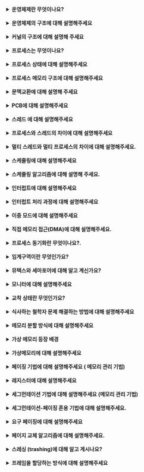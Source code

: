 <br>

<details>
    <summary><b>운영체제란 무엇이나요?</b></summary>
    <br>
운영체제는 사용자가 컴퓨터를  편리하게 사용할 수 있도록 인터페이스를 제공해주는 소프트웨어 입니다.<br> 운영체제는 사용자에게  (1) 프로그램을 실행할 수 있는 환경을 제공함으로써 편의성과 기능의 확장을 제공하고, (2) 한정된 시스템 자원을 배분하고 보호하여 활용할 수 있는 효율성과, 마지막으로 (3) 입출력 장치 등의 하드웨어 운영의 안전성과 호환성을 제공합니다.
</details>

<br>

<details>
    <summary><b>운영체제의 구조에 대해 설명해주세요</b></summary>
    <br>
운영체제는 크게 인터페이스와 커널로의 구조로 되어 있습니다. <br> 사용자는 인터페이스를 통해 커널에 사용자의 명령을 전달하고 이에 대한 실행 결과를 받게 됩니다.  커널은 프로세스, 메모리,  저장장치 에 대한 관리 와 같이 운영체제 핵심 기능을 모아 놓은 것으로,  사용자의 요청에 대해 시스템을 통제 합니다. <br>
커널은 시스템 자원을 보호하기 위하여 시스템 호출이라는 인터페이스를 사용하여 응용 프로그램과 통신합니다.  또한 커널은 드라이버를 통해서 하드웨어를 제어합니다. <br>
  <br>
 +) 운영체제는 커널과 인터페이스를 분리하여 같은 커널을 사용하더라도 다른 인터페이스를 가질 수 있습니다. <br>
 +) 커널이 모든 하드웨어에 맞는 인터페이스를 모두 개발하기 어렵기 때문에, 입출력의 기본적인 부분만 제작하고 하드웨어 특성을 반영한 소프트웨어를 하드웨어 제작자에게 받아 커널이 실행될 때 함께 실행한다. <br>
 +) 커널의 역할 :  프로세스에 CPU를 배분하는 등의 관리,  프로세스에 작업 공간을 배치하고 실제 메모리보다 큰 가상공간을 제공하는 메모리 관리,  입출력 관리, 프로세스 간 통신 관리 등이 있다.
</details>

<br>

<details>
    <summary><b>커널의 구조에 대해 설명해 주세요</b></summary>
    <br>
초창기 운영체제는 커널의 핵심 기능 모듈들이 구분 없이 하나로 구성되어 있는 단일형 구조 커널을 사용 하였지만, 모듈간 의존성이 높고 다양한 환경에 적용하기 어렵다는 단점이 있었습니다.<br>
 계층형 구조 커널은 비슷한 기능을 가진 모듈을 묶어서 하나의 계층으로 만들어서 계층 간의 통신을 통해 운영체제를 구현하는 방식으로 의존성 문제를 해결 하였지만, 계층이 많아짐에 따라 커널의 복잡성이 증가한다는 것과 계층형 구조 자체의 단점이 있습니다. <br>
마이크로 구조 커널은 프로세스 관리, 메모리 관리, 프로세스 간 통신 관리 등 가장 기본적인 기능만 제공하고 나머지 부분은 사용자 영역에 구현되어 있으므로 계층형 구조 문제를 해결하였습니다.<br>
 <br>
 +) 마이크로 구조 커널 특징 : 커널이 가벼워 지고 각 모듈은 독립적으로 작동하기 때문에 하나의 모듈이 실패하더라도 전체 운영체제가 멈추지 않는다. 하지만 모듈간 통신이 빈번하게 일어난다.
</details>

<br>
<details>
    <summary><b>프로세스는 무엇이나요?</b></summary>
    <br>
프로세스는 디스크에 있는 프로그램이 실행되서 운영체제에 의해 독립된 메모리 영역을 할당받고 CPU 의 할당을 받을 수 있는 상태를 의미합니다.  최소 하나의 스레드를 포함하며 PCB(프로세스 제어 블록)를 가지고 있고, 각 프로세스는 독립된 메모리 영역을 가집니다.<br>
 <br>
 +) 폰노이만 구조 :  오늘날의 컴퓨터는 대부분 폰 노이만 구조를 따른다. 폰 노이만 구조란 메모리를 사용하여 하드웨어는 그대로 두고 프로그램을 바꿔 메모리에 올리는 방식이다.
</details>

<br>
<details>
    <summary><b>프로세스 상태에 대해 설명해주세요</b></summary>
    <br>
프로세스가 생성되는 생성 상태로부터 시작됩니다.  CPU 스케줄러에 의해 CPU가 할당되어 실행 중을 뜻하는 실행상태 , CPU에 할당되기를 준비 큐에서 기다리는 준비 상태가 있습니다. 프로세스가 입출력이나 이벤트를 기다리는 대기 상태와, 프로세스가 작업을 완료하여 메모리에서 삭제되고 PCB가 폐기된 terminated 상태가 있습니다. 그 외에  프로세스가 스왑 영역에 보관되는 메모리에서 일시적으로 쫓겨난 보류 상태가 있습니다.
 <br>
 +) 대기 상태인 프로세스가 입출력이 완료되면 인터럽트가 발생하고 준비 상태로 변경됩니다.
 <br>
 +) 프로세스 큐 :  Job Queue(메인 메모리 할당), Ready Queue(CPU점유), Device Queue (입출력 장치)
 <br>
 +) 보류 상태는 다시 대기 상태에서 옮겨진 보류 대기 상태 , 준비 상태에서 옮겨진 보류 준비 상태
로 구분된다.  보류 대기 상태에서 입출력이 완료되면 보류 준비 상태로 옮겨진다. (인터럽트)
</details>

<br>
<details>
    <summary><b>프로세스 메모리 구조에 대해 설명해주세요</b></summary>
    <br>
프로세스가 운영체제에 의해 할당받은 메모리 구조로는 Code, Data, Stack, Heap 영역이 있습니다.<br>
코드 영영에는 실행할 프로그램의 코드 가 저장됩니다, CPU 는 이 영역에서 명령어를 하나씩 가져와 처리합니다.<br>
데이터 영역에는 전역변수와 정적변수가 저장됩니다.  이 변수들은 프로그램이 시작될 때 할당되어 프로그램 종료 시 소멸됩니다.<br>
Stack 영역에는 컴파일 시에 할당되는 지역변수, 매개변수, 리턴 값 같이 임시적으로 사용되는 데이터를 저장합니다.<br>
Heap 영역은 동적 데이터 영역으로 생성된 객체가 저장됩니다. 런타임시에 결정 되며 GC에 의해 관리되는 영역입니다.
 
</details>

<br>
<details>
    <summary><b>문맥교환에 대해 설명해 주세요</b></summary>
    <br>
CPU를 차지하던 프로세스가 나가고 새로운 프로세스를 받아들이는 작업을 말합니다. 이때 두 프로세스 제어 블록의 내용이 변경되고 이를 통해 작업을 시작합니다. 문맥 교환이 일어나는 대표적은 경우는 타임 아웃, 인터럽트, 시스템 콜이 있습니다.  문맥교환하는데 필요한 시간, 메모리 등을 오버헤드라 합니다.
</details>

<br>
<details>
    <summary><b>PCB에 대해 설명해주세요</b></summary>
    <br>
운영체제가 프로세스를 제어하기 위해 프로세스의 상태 정보를 메인 메모리에 저장하는 자료구조입니다. 프로세스의 생명주기와 함께 하며, 대표적인 역할로 CPU가 처리하던 작업 정보를 담고 있어 CPU를 재 점유 할 때 사용됩니다.
</details>

<br>
<details>
    <summary><b>스레드 에 대해 설명해주세요</b></summary>
    <br>
프로세스 내부에서프로세스가 할당받은 자원을 이용하는 하나의 실행단위를 의미합니다. 프로세스 내에서 스레드 ID, 레지스터 집합, 스택영역을 독립적으로 할당 받고 Code,Data,Heap 영역을 공유합니다.<br> 하나의 프로세스가 수행해야 하는 작업을 스레드가 나누어 수행함으로써 프로세스의 처리 속도를 높이는 역할을 합니다. 또한 각 스레드가 메모리 공간을 공유하기 때문에 스레드간 통신 비용이 적어 문맥교환에 용이합니다.
</details>

<br>
<details>
    <summary><b>프로세스와 스레드의 차이에 대해 설명해주세요</b></summary>
    <br>
프로세스는 운영체제에 의해 자원을 할당받아 실행 중인 프로그램을 뜻하며, 스레드는 프로세스의 실행 단위로 프로세스 메모리 영역 중 코드, 데이터, 힙 영역을 공유하여 자원을 효율적으로 관리할 수 있습니다.

스레드는 일부 메모리 영역을 공유하기 때문에 프로세스에 비해 서로 통신하기 용이하지만, 한 스레드의 결함이 전체 스레드에 영향을 미칠 수 있고 동기화 문제가 있을 수 잇습니다.
 
 +)  프로세스는 데이터를 주고 받을 때 프로세스간 통신(IPC: Inter Process Communication)을 이용한다.
</details>

<br>
<details>
    <summary><b>멀티 스레드와 멀티 프로세스의 차이에 대해 설명해주세요.</b></summary>
    <br>
멀티 프로세스는 하나의 프로그램을 여러개의 프로세스로 구성하는 것으로, 프로세스는 독립된 메모리 영역을 가지고 서로 침범할 수 없습니다.  멀티 스레드는 하나의 프로세스가 여러개의 스레드로 구성하는 것을 뜻하며 프로세스 내부에서 메모리를 공유합니다.

두 방식 다 동시에 여러 작업을 처리할 수 있지만, 자원 공유 유무에 의한 차이가 있습니다. 

멀티 스레드는 멀티 프로세스보다 작은 메모리 공간을 차지하고 문맥 교환이 빠른 장점이 있지만, 동기화 문제와 하나의 스레드 장애로 전체 스레드가 종료될 위험을 갖고 있습니다. <br>
멀티 프로세스는 하나의 프로세스가  다른 프로세스에 영향을 주지 않아 안정성이 높지만, 멀티 스레드보다 많은 메모리 공간과 CPU 시간을 차지하고 문맥교환 비용이 크다는 단점이 있습니다.

+) 멀티 스레드의 장점으로는 높은 CPU활용으로 인한 응답성 향상과 효율적인 자원 공유, CPU 멀티 코어 활용 이 있습니다.
</details>

<br>
<details>
    <summary><b>스케줄링에 대해 설명해주세요</b></summary>
    <br>
CPU 이용률을 최대화 하기 위해  큐 에 있는 어떤 작업에게 CPU를 할당할 것인지를 결정하는 방법입니다. 

<br>

** 스케줄링 적용 시점에 따라 비선점 스케줄링, 선점 스케줄링으로 구분할 수 있습니다.  **

대표적인 

 <br>

비선점 스케줄링은 어떤 프로세스가 CPU를 할당 받으면 그 프로세스가 종료되거나 입출력 요구가 발생하여 자발적으로 중지될 때까지 계속 실행되도록 보장합니다. 종류로는 FIFO,  HRN

등이 있고 일괄 처리 시스템에 적합합니다.

<br>

선점 스케줄링은 하나의 프로세스가 CPU를 차지하고 있을 때, 우선순위가 높은 다른 프로세스가 현재 프로세스를 중단시키고 CPU를 점유하는 스케줄링 방식입니다. 종류로는 SRT, Round Robin 등이 있고 시분할 시스템이 적합합니다.

<br>

**스케줄링 유형은 장기, 단기, 중기 3가지로 나눌수 있습니다.**<br>

(1) 장기 스케줄러는 디스크 pool에 있는 프로세스 중 메모리를 할당하여  준비 큐로 보낼지 시스탬 내 전체 프로세스 수를 결정하는 역할을 합니다.<br>

(2) 단기 스케줄러는 준비 큐에 존재하는 프로세스 중 CPU를 할당할 프로세스와 대기 상태로 보낼 프로세스를 결정하는 역할을 합니다.

(3) 중기 스케줄러는 메모리에 올라간 프로세스 수를 조절하기 위해 준비, 대기 상태의 프로세스를 디스크로 보류( swap out) 하거나, 메모리에 여유가 생기면 다시 메모리를 할당(swap-in)하는 역할을 합니다.

+)  CPU 집중 프로세스와 입출력 집중 프로세스 중 입출력 집중 프로세스를 먼저 실행 시키는 것이 더 효율적이다. 입출력 집중 프로세스는 대기 상태로 옮겨져 CPU가 다른 프로세스의 작업을 수행할 수 있기 때문이다.

+) 보통 커널 프로세스는 일반 프로세스 보다 우선순위가 높다.

+) 비선점 스케줄링은  응답시간 예측이 용이하고 문맥교환 오버헤드가 비교적 적지만, 장기간 CPU 독점으로 인해 처리율이 떨어질 수 있다. 선점 스케줄링은 우선순위가 높은 프로세스를 빠르게 처리할 수 있지만, 문맥교환에 따른 오버헤드가 발생한다.

+) CPU가 할당되어 실행 중인 주기를 **CPU 버스트(CPU Burst)** , 입/출력이 이루어지는 주기를 I/O 버스트(I/O Burst)라 부른다.

+) 너무 많은 프로세스가 적재되면 하드디스크 입출력의 과다와 CPU경쟁이 심해져 시스템이 거의 멈추는 것을 Trashing 현상이라 한다. → 중기 스케줄러
</details>

<br>
<details>
    <summary><b>스케줄링 알고리즘에 대해 설명해 주세요.</b></summary>
    <br>
비선점형 알고리즘에는 대표적으로 FCFS, SJF, HRN 이 있습니다. <br>

(1) FCFS (First Come First Served) Scheduling 은 큐에 도착한 순서대로 CPU를 할당하는 알고리즘입니다.  처리 시간이 긴 프로세스가 CPU를 차지하면 시스템의 효율성을 저하 시키는 콘보이 효과가 발생할 수 있어서 주로 다른 알고리즘과 결합하여 사용됩니다. <br>

(2) SJF ****(Shortest Job First)은**** 큐에서 작업 시간이 가장 짧은 프로세스부터 CPU를 할당합니다. 콘보이 문제를 해결하였지만 CPU burst time이 길면 순서가 계속 밀리는 기아문제가 발생할 수 있습니다. <br>

+) SJF를 선점 방식으로 사용한 것을 SRTF (Shortest Remaining Time First) 라고 합니다. <br>

+) 고아 문제는 aging 기법을 통해 해결할 수 있다.  하지만 에이징 값의 기준을 얼마나 정할지 자체가 문제가 된다는 한계가 있다.<br>

+) SJF 는 프로세스의 작업 시간을 정확히 예측하기 어렵다는 문제가 있다. <br>

(3) HRN (Hightest Response-ratio Next) Scheduling 은 프로세스의 대기시간과, CPU 사용 시간을 같이 고려하여 스케줄링 우선순위를 정하는 방식입니다. 에이징 기법이 포함되어 있어 고아 현상을 완화 할 수 있습니다. 하지만 큐에 있는 각 프로세스의 cpu time을 지속적으로 예측해야 하는 오버헤드가 증가합니다.

선점형 알고리즘에는 대표적으로 RR, SRT, 다단계 큐가 있습니다. <br>

(1) 라운드 로빈 스케줄링은 우선 FCFS방식으로 프로세스가 CPU를 할당받고 ****할당받은 시간(타임 슬라이스)동안 작업을 하다가 작업을 완료하지 못하면 준비 큐의 맨 뒤로 가서 자기 차례를 기다리는 방식입니다. 타임슬라이스의 크기가 시스템 성능 전체에 영향을 미칠 수 있습니다. <br>

+) 타임 슬라이스가 너무 크면 fcfs 와 같아지고 너무 작아지면 문맥교환 비용이 커진다. <br>

(2) Sortest Remaining Time(SRT) 스케줄링은 SJF와 라운드 로빈 스케줄링을 혼합한 방식입니다.<br>

(3) MLQ(Multi Level Queue)는 우선순위나 프로세스의 성격에 따라 준비 큐를 여러개 사용하는 스케줄링입니다.  각 큐는 특성에 맞게 다른 스케줄링 알고리즘을 사용할 수 있고 상단 큐에 있는 모든 프로세스의 작업이 끝나야 다음 큐에 위치한 프로세스의 작업을 수행합니다. <br>

하지만 기아 현상이 발생할 수 있기 때문에,  <br>

멀티 피드백 큐는 프로세스의 우선순위가 변할 수 있고 그에 따라 큐의 이동이 가능합니다.  우선 순위가 높은 큐에는 작은 **Time Quantum**을, 낮은 큐에는 큰 Time Quantum을 할당합니다. ( 우선순위가 낮더라도 작업량을 보장)
</details>

<br>
<details>
    <summary><b>인터럽트에 대해 설명해주세요</b></summary>
    <br>
프로그램을 실행 중에 어떠한 이벤트가 발생할 경우 현재 실행중인 작업을 중단하고 발생된 상황을 우선적으로 처리하도록 요구하는 방식입니다. 프로세스가 실행 중인 **명령어로 인해 발생하는 인터럽트를 동기적 인터럽트**라 하고, 실행 중인 명령어와 무관하게 발생하는 인터럽트를 **비동기적 인터럽트**라 합니다.

+) 동기적 인터럽트로는 오버플로우,  잘못된 살술 연산, 부당한 기억 장소 참조 등이 있고, 비동기적 인터럽트로는 전원 이상, 입출력, 기계 착오 등이 있다. <br>

+) 인터럽트 전에는 풀링 방식으로 CPU가 일정한 시간 간격을 두고 각 자원들의 상태를 주기적으로 확인했어야 했다.

+) 비동기적 인터럽트가 동기적 인터럽트보다 우선순위가 높다. <br>
</details>

<br>
<details>
    <summary><b>인터럽트 처리 과정에 대해 설명해주세요</b></summary>
    <br>
(1) 인터럽트 요청이 발생하면 (2) 현재 실행중이던 프로그램은 일시 중단됩니다. (3) PCB, PC(Program Counter) 를 사용하여 프로그램 상태를 보존하고, (4) 인터럽트를 요청한 장치를 식별하여 Interrupt Vector 테이블을 통해 호출할 ISR(Interrupt Service Routine) 주소값을 얻습니다. (5) ISR 을 실행 시켜서 인터럽트 처리 작업을 수행합니다. (6) PC를 이용하여 이전 실행 위치로 돌아 간후, PCB 값을 이용하여 일시 중지되었던 프로그램을 재개합니다.
</details>

<br>
<details>
    <summary><b>이중 모드에 대해 설명해주세요</b></summary>
    <br>
시스템 내주 자원을 보호하기 위해 사용자 모드와 커널 모드로 나누어 작업을 수행하는 것을 말합니다.  사용자 모드에서는 인터페이스를 통해 작업 요청 및 결과를 받게 되고, 커널 모드에서는 운영체제 핵심 기능이 동작됩니다. 사용자가 커널 모드로 진입 하는 경우는 시스템 호출을 사용하는 경우, 인터럽트를 발생 시킨 경우 2가지가 있습니다.

+) 컴퓨터 부팅 시 커널 모드로 동작하다가 부팅 완료시 사용자 모드로 진입한다.
</details>

<br>
<details>
    <summary><b>직접 메모리 접근(DMA)에 대해 설명해주세요.</b></summary>
    <br>
특정 하드웨어 하위 시스템이 CPU와 독립적으로 메모리에 접근할 수 있는 권한을 의미하며, 시스템의 효율을 높여줍니다.

+) CPU와 DMA가 동시에 메모리에 접근하는 경우에는 어떻게 될까? 이 때는 비교적 작업속도가 느린 DMA가 메모리 사용권한을 가지게 되는데, 이를 CPU입장에서 사이클 훔치기 라고 한다.
</details>

<br>

<details>
    <summary><b>프로세스 동기화란 무엇이나요?.</b></summary>
    <br>
프로세스 동기화는 여러 프로세스가 동시에 하나의 공유된 자원에 접근하려고 할 때 이 프로세스들을 제어하여 데이터의 일관성을 유지 시키는 것을 의미합니다.
</details>

<br>

<details>
    <summary><b>임계구역이란 무엇인가요?</b></summary>
    <br>
공유 자원 접근 순서에 따라 실행 결과가 달라지거나 교착 상태가 발생할 수 있는 프로그램의 영역을 임계구역 이라고 합니다. <br>
</details>

<br>

<details>
    <summary><b>뮤텍스와 세마포어에 대해 알고 계신가요?</b></summary>
    <br>
뮤택스와 세마포어 둘 다 여러 스레드를 실행하는 환경에서 자원에 대한 접근에 제한을 강제하기 위한 동기화 매커니즘 입니다. 두 방법은 동기화 대상의 수에 대한 차이점이 있습니다.

뮤택스 1개의 스레드 만이 공유 자원에 접근할 수 있으며 boolean 타입의 Lock 변수를 사용합니다. 세마포어는 공유 자원에 세마포어 변수 만큼 프로세스가 임계구역에 접근할 수 있으며 프로세스가 세마포어 값을 변경할 수 있습니다.

대기 방식으로는 Busy-Waiting 방식의 스핀락과 대기 큐를 사용하는 방법이 있습니다.

+) 스핀 락은 loop를 돌면서 lock 반환될 때까지 대기합니다. <br>

+) 세마포어의 상태가 0,1 뿐인 이진 세마포어라면 뮤텍스와 동일합니다.<br>

+) 스핀락이라도 문맥교환 시간 짧거나, 멀티코어 환경에서는 더 성능이 좋을 수도 있다.
</details>

<br>

<details>
    <summary><b>모니터에 대해 설명해주세요 </b></summary>
    <br>
프로세스  또는 스레드 를 동기화하는 방법으로 하나의 프로세스만 모니터에서 활동하도록 보장해줍니다. 자바에서 **monitor는** Synchronized 키워드를 사용해 상호배제를 지킬 수 있습니다.  **notify, wait 함수를 사용해 스레드 접근 순서를 제어할 수 있습니다.**  **`모니터`는 공유자원에 접근할 수 있는 권한 획득과 해제를 프로 시저를 통해 편리하게 처리할 수 있습니다.**

+) 세마포어는 오래된 동기화 도구로 자바 같은 고수준인 언어에서는 모니터가 동기화 도구로 사용된다.

+) 모니터는 배타 동기와 조건 동기 2가지의 큐를 가진다. 배타동기는 하나의 **`스레드`만 공유자원에 접근할 수 있도록 다른 스레드들을 대기 시킨다. 조건 동기는 진입 `스레드`가 `블록` (wait)되면서 새 스레드가 진입가능하게 하는 공간이다.  새로운 스레드는 notify() 함수를 통해 블록된 함수를 다시 깨울 수 있다.**
</details>

<br>

<details>
    <summary><b>교착 상태란 무엇인가요?</b></summary>
    <br>
병렬 처리 환경에서 다수의 프로세스 또는 스레드가  특정자원의 할당을 무한정 기다리면서 작업을 진행하지 못하고 있는 상태입니다. <br>

교착 상태 발생 조건으로는 상호 배제, 점유 대기, 비선점, 순환대기가 있습니다. <brt>

교착 상태 해결 방법으로는 예방, 회피, 검출, 회복 4가지가 있습니다. **교착상태에 대해서 예방은 현실적으로 힘들고 회피는 자원의 낭비가 크기 때문에, 현실적으로 교착 상태를 검출하고 회복하는 것이 가장 적합합니다.**

+) **교착상태가 없는 해결안이 반드시 기아의 가능성도 제거하는 것은 아니다.**

+)  **4가지 모두 성립** 해야 교착 상태가 발생하며 하나라도 성립되지 않으면 교착 상태가 해결 가능하다.<br>

1. 상호 배제(Mutual exclusion) 한 프로세스가 사용하는 자원은 다른 프로세스가 사용할 수 없는 배타적 자원이다. 상호배제 알고리즘으로는 데커, 피터슨 이 있습니다. <br>
2. 점유 대기(Hold and wait) 다른 프로세스가 필요로 하는 자원을 점유하고 있으면서, 또 다른 자원을 기다리는 상태가 되어야 한다.<br>
3. 비선점(No preemption) 한 프로세스가 사용 중인 자원은 중간에 다른 프로세스가 빼앗을 수 없는 비선점 자원이어야 한다.<br>
4. 순환 대기(Circular wait) 점유와 대기를 하는 프로세스 간의 관계가 순환 형태를 이루어야 한다.<br>

+) <br>

(1) 예방은 데드락 성립의 4가지 조건중 하나를 제거함으로써 데드락을 예방합니다. (효율성이 좋지 않아 사용되지 않는다.) 

(2) 회피는 프로세스가 일정기간 내에 성공적으로 종료될 수 있는 **안전한 상태** 에서만 운영체제가 자원 요청을 허용하는 방법 ( 오버헤드가 크며, 대표적으로 은행원 알고리즘이 있지만 조건이 까다롭다.)

(3) 검출은  운영체제가 프로세스의 작업을 관찰하면서 교착 상태 발생 여부를 탐지하는 것이다.  대표적으로 타임아웃을 이용하여 일정 시간 동안 작업이 진행되지 않은 프로세스를 교착 상태가 발생한 것으로 간주하는 방법과, **자원 할당 그래프를 검사하여 사이클이 존재 하면 교착 상태라고 판단하는 방법이 있다.**

(4) 회복은 deadlock을 검출한 뒤 해결하는 과정이다. 대표적으로 데드락에 빠진 프로세스 중 하나 또는 전체를 종료하거나, 교착 상태의 프로세스가 점유하고 있는 자원을 선점하여 다른 프로세스한테 할당하는 방법이 있다.

+) 타임아웃을 이용하는 방법을 **가벼운 교착 상태 검출(잘못 판단 가능성)** 이라 부르고, 자원 할당 그래프를 이용하는 방법을 **무거운 교착 상태 검출 (비용이 크다)** 이라 부른다.

+) 다중 자원에서 교착 상태 검출은 프로세스 대기 그래프를 이용하여 끝날 가능성이 있는 엣지를 제거해 나가며 하나 이상의 엣지가 남아있다면 교착상태라 판단한다.
</details>

<br>

<details>
    <summary><b>식사하는 철학자 문제 해결하는 방법에 대해 설명해주세요</b></summary>
    <br>

(1) 교착상태를  예방하자면 교착상태 성립 조건 4가지 중 하나 이상을 제거 함으로써 해결할 수 있습니다. <br>

상호 배제 : 철학자들의 포크를 서로 공유할 수 있도록 합니다 , 비선점 : 철학자들이 다른 철학자의 포크를 빼앗을 수 있도록 합니다 ,  점유 대기 : 두 포크르 모두 잡지 못한 철학자는 포크를 놓도록 합니다,  원형 대기 : 한 철학자는 왼쪽이 아닌 오른쪽 포크를 먼저 잡도록 합니다.  이 중 원형대기와 점유 대기를 해결해 주면 문제가 해결 됩니다. 

(2) 검출 방법을 사용한다면 타임 아웃을 설정하여 철학자가 포크를 잡고 일정 시간 내에 다른 쪽 포크를 획득하는데 실패한다면, 포크를 반납하게 합니다.

(3) 최대 4명의 철학자만이 테이블에 동시에 앉을 수 있도록 한다.
</details>

<br>

<details>
    <summary><b>메모리 분할 방식에 대해 설명해주세요</b></summary>
    <br>
메모리 분할 방식에는 메모리를 어떤 크기로 나눌 것인가를 기준으로 가변 분할 방식고가 고정 분할 방식이 있습니다. 가변 분할 방식은 프로세스의 크기에 맞게 메모리가 분할되며 한 프로세스가 연속된 공간에 배치됩니다. 외부 단편화가 발생할 수 있기 때문에 메모리 관리가 복잡합니다. 고정 분할 방식은 메모리 공간을 고정된 크기로 분할하고 한 프로세스가 분산되어 배치되는 방식입니다. 내부 단편화가 발생할 수 있기 때문에 배치 크기를 적절히 정해야 합니다. 가변 분할 방식이 좀 더 효율적입니다.

+) 내부 단편화란 메모리를 할당할 때 프로세스가 필요한 양보다 더 큰 메모리가 할당되어서 메모리가 낭비되는 현상, 외부 단편화란 메모리가 할당 및 해제 작업의 반복으로 작은 메모리가 중간중간 존재하지만 연속된 공간이 아니기 때문에 낭비되는 현상을 말한다.
</details>

<br>
    
<details>
    <summary><b>가상 메모리 등장 배경</b></summary>
    <br>
초창기 컴퓨터에서는 사용 가능한 RAM의 용량이, 가장 큰 실행 애플리케이션의 주소 공간보다 커야 했습니다. 이러한 메모리 부족 문제를 해결하기 위해 애플리케이션을 실행하는 데 얼마나 많은 메모리가 필요한지에 집중하지 않고, 대신 애플리케이션을 실행하는 데 최소한 얼마만큼의 메모리가 필요한가에 집중하여 문제를 해결하고자 하였습니다.
</details>

<br>
    
<details>
    <summary><b>가상메모리에 대해 설명해주세요</b></summary>
    <br>
다중 프로그래밍을 실현하기 위해서는 많은 프로세스들을 동시에 메모리 (RAM)에 올려두어야 합니다.  가상메모리는 프로세스를 실행하는데 필요한 부분만 메인 메모리에 저장하고 나머지는 스왑 영역 (디스크)에 저장하는 기법이며, 프로그램이 물리 메모리보다 커도 된다는 장점이 있습니다.

<br>

****가상 주소 공간에서 프로세스는 자신이 메모리의 어느 위치에 있는지 상관 없이 virtual address상에 0번지 부터 시작하는 연속된 메모리 공간을 가집니다. 매핑 테이블을 사용하여 가상 주소를 실제 메모리 주소로 매핑할 수 있습니다.****

+) 이론상으로 가상 메모리 크기는 무한대이지만 실제적으로는 사용 할 수 있는 메모리의 전체 크기는 물리 메모리(RAM) 크기 + 스왑 영역(디스크)의 크기 이다.

+) page fault : 물리 메모리에 CPU가 요청한 페이지가 없다면, 스왑 영역(보조기억장치에 위치한 가상 메모리 영역)에서 페이지를 찾아 물리 메모리에 로드한다.
</details>

<br>
    
<details>
    <summary><b>페이징 기법에 대해 설명해주세요 ( 메모리 관리 기법)</b></summary>
    <br>
고정 분할 방식 을 활용하여 물리 주소 공간을 같은 크기의 block으로 나누어 사용하는 메모리 관리 기법입니다. 물리 메모리의 조각을 프레임이라 하고, 가상 메모리 조각을 페이지라고 하고 매핑 정보는 페이지 테이블에 저장되어 있습니다. <br>

페이지 테이블은 디스크에 저장되어 있지만 일부를 캐싱하여 TLB에 보관하여 히트 된다면 빠르게 주소 변환 할 수 있습니다.

+) 모든 프로세스는 각 하나씩 페이지 테이블을 가지고 있다. <br>

+)  페이지 테이블은 용량이 크기 때문에 전부를 레지스터에 보관할 수 없다. → TLB  <br>

+) 페이지 한개의 크기를 늘리면 가상 주소의 행의 개수가 줄어들고 페이지 테이블의 크기가 줄어 들게 된다. 하지만 무작정 페이지 크기를 늘리면, 내부 단편화가 발생할 수 있다. 최근에는 물리 메모리도 커지고, 응용프로그램도 커지고 있기 때문에 페이지 크기를 늘리는 추세이다.
</details>


<br>
    
<details>
    <summary><b>레지스터에 대해 설명해주세요</b></summary>
    <br>
프로세서(CPU)  내에서 자료를 보관하는 아주 빠른 기억 장소입니다. 메모리 계층 의 최상위에 위치하여 가장 빠른 속도로 접근 가능합니다.
</details>

<br>
    
<details>
    <summary><b>세그먼테이션 기법에 대해 설명해주세요 (메모리 관리 기법)</b></summary>
    <br>
가변 분할 방식을 사용하는 가상 메모리 관리 기법으로 프로세스를 논리적 단위 즉 세그먼트로 나누어 메모리에 배치하는 것입니다.  세그먼테이션 테이블에는 세그먼트의 크기를 나타내는 limit과 물리 메모리상 시작 주소를 나타내는 address를 가지고 있습니다.

세그먼테이션 기법은 내부 단편화가 없고, 논리적으로 분할 하기 때문에 공유, 보호가 쉽지만 외부 단편화가 다시 발생할 수 있습니다.  페이지 기법은 메모리 관리가 수우러하지만 페이징 테이블의 크기가 크고 내부 단편화가 발생할 수 있습니다. 그래서 세그먼테이션-페이징 혼용 기법이 있습니다.

+) 프로세스는 세그멘테이션의 집합으로, 예를들어 프로세스를 code, data, stack으로 나누는 것도 세그멘테이션이다. 각각 내부에서 더 작은 세그먼트로 나눌 수 있다.
</details>

<br>
    
<details>
    <summary><b>세그먼테이션-페이징 혼용 기법에 대해 설명해주세요.</b></summary>
    <br>
페이지로 분할된 가상 주소 공간에서 서로 관련있는 영역을 하나의 세그먼트 영역으로 묶어 세그먼테이션 테이블로 관리합니다.  세그먼트를 구성하는 페이지를 해당 페이지 테이블로 관리하고 세그먼테이션 테이블은 자신과 관련된 페이지 테이블의 시작주소를 나타냅니다, <br>
</details>

<br>
    
<details>
    <summary><b>요구 페이징에 대해 설명해주세요</b></summary>
    <br>
사용자가 요구 할 때 해당 페이지를 메모리로 가져 오는 것을 요구 페이징이라 합니다. 가상 메모리 시스템에서 프로그램 실행 시에 당장 사용될 페이지만을 적재함으로써 메모리를 더 효율적으로 사용할 수 있습니다. <br>

요청한 페이지에 대해 page fault라면 스왑 영역에서 페이지를 가져오고 빈 프레임에 배치해야 합니다. 빈 프레임이 없는 경우 다른 페이지를 스왑 영역으로 내보내야 하는데 이는 페이지 교체 알고리즘에 의해 결정됩니다.

+) 페이지 테이블에 저장되어 있는 데이터들을 페이지 테이블 엔트리라고 한다. 페이지 번호 / 프레임 번호 / 플래그 비트 로 구성된다. 플래그 비트에는 접근비트 (사용한적 있는지), 변경 비트, 유효 비트(스왑,메모리 어디에 있는지), 접근 권한 비트가 있다.

+) 페이지 교체 알고리즘은 지역성을 바탕으로 대상 페이지를 선정하여 자주 사용할 페이지를 내보내는 것을 피해야 한다. 공간의 지역성 (현재 위치에서 가까울수록 접근 확룔이 높다.), 시간의 지역성(최근에 접근한 데이터), 순차적 지역성(작업이 순차적으로 진행될 가능성)이 있다. <br>

지역적으로 가까이 있는 데이터를 캐시에 가져 옴으로써 Hit rate를 높일 수 있다.
</details>

<br>
    
<details>
    <summary><b>페이지 교체 알고리즘에 대해 설명해주세요.</b></summary>
    <br>
page fault 가 발생하였을 때, 어떠한 프레임에 있는 페이지를 디스크의 스왑 영역으로 보낼 것인지를 결정하는 알고리즘입니다. 앞으로의 페이지 부재율을 최소화 하여 오버해드를 줄이는 것이 목표입니다.

(1) fifo알고리즘은 물리적 메모리에 가장 먼저 올라온 페이지를 우선적으로 내보내는 알고리즘으로, 지역성을 고려하지 않기 때문에 비효율적입니다.

(2) LRU (Least Recently Used)은 페이지 교체 시 가장 오랫동안 사용되지 않은 페이지를 내보내는 알고리즘입니다. page마다 참조 시간을 기록해야 합니다.

(3) 최적 알고리즘(OPT)은 메모리가 앞으로 사용할 페이지를 미리 살펴보고,  가장 멀리 있는 페이지를 교체하는 알고리즘 입니다.  미래의 패턴을 미리 안다는 것은 불가능하여 실제로 구현할 수 없습니다.

(4) LFU(Least Frequenctly Used) Algorithm은 과거에 참조 횟수가 가장 적은 페이지를 교체합니다. 최근 적재되었지만 앞으로 참조될 가능성이 높은 페이지가 교체될 수 있습니다.

(5) NUR ( Not Used Recently page replacement algorithm ) 알고리즘은 LRU와 비슷하게 최근에 사용하지 않은 페이지를 교체하는 알고리즘으로 참조 비트, 변경 비트 2개만 사용합니다. LRU,LFU와 비슷한 성능을 내지만 구현이 간단하고 공간 낭비가 적어 가장 많이 사용되는 알고리즘 입니다.

(6) 이차 기회 교체 알고리즘은 기본적으로 fifo형식으로 교체되지만 이전에 페이지 부재 없이 성공한 페이지의 경우 큐의 맨 뒤로 보내 한번의 기회를 더 줍니다,

+)  교체할 페이지를 선택할 때 프레임의 범위를 정한는 방법은 2가지가 있다. 메모리 상의 모든 프로세스 페이지를 대상으로하는 전역 교체와, 현재 실행중인 프로세스가 차지하고 있는 만큼의 물리 메모리 만을 대상으로 하는 지역 교체가 있다. 일반적으로 전역 교체 알고리즘이 더 좋은 성능을 나타낸다.
</details>

<br>
    
<details>
    <summary><b>스레싱 (trashing)에 대해 알고 계시나요?</b></summary>
    <br>
입출력 작업이 너무 많아져서 잦은 페이지 부재로 CPU 이용율이 급격히 떨어지는 상태를 말합니다.
</details>

<br>
    
<details>
    <summary><b>프레임을 할당하는 방식에 대해 설명해주세요</b></summary>
    <br>
프로세스에 프레임을 할당하는 방식에는 정적할당과 동적할당이 있습니다. <br>

정적할당은 프로세스 실행 초기에 프레임을 나누어 주고 그 크기를 고정하는 것입니다. 정적할당에는 프로세스의 크기와 상관없이 동일하게 프레임을 할당하는 균등 할당과, 프로세스 크기에 비례하여 프레임을 할당하는 비례할당이 있습니다. <br>

동적 할당은 프로세스를 실행할 때 Page의 사용을 고려하여 동적으로 프레임을 할당합니다.  페이지 부재 빈도를 기록하여 일정 기준으로 프레임의 크기를 조절하는 방식이 있습니다.

+) 쓰기 지점 복사는 프로세스의 생성을 위해 매번 새로운 데이터 공간을 만드는 것은 낭비이기 때문에, 크롬을 예를 들면 브라우저를 세 개 실행하면 일단 메모리 공간을 공유하고 데이터 변화가 있을때 데이터 복사를 진행합니다.
</details>


